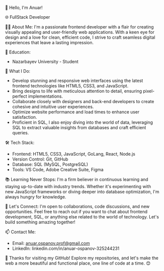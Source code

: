 👋 Hello, I'm Anuar!

🌐 FullStack Developer

👨‍💻 About Me:
I'm a passionate frontend developer with a flair for creating visually appealing and user-friendly web applications. With a keen eye for design and a love for clean, efficient code, I strive to craft seamless digital experiences that leave a lasting impression.

💼 Education:
- Nazarbayev University - Student


🚀 What I Do:
- Develop stunning and responsive web interfaces using the latest frontend technologies like HTML5, CSS3, and JavaScript.
- Bring designs to life with meticulous attention to detail, ensuring pixel-perfect implementations.
- Collaborate closely with designers and back-end developers to create cohesive and intuitive user experiences.
- Optimize website performance and load times to enhance user satisfaction.
- Proficient in SQL, I also enjoy diving into the world of data, leveraging SQL to extract valuable insights from databases and craft efficient queries.

🛠️ Tech Stack:
- Frontend: HTML5, CSS3, JavaScript, GoLang, React, Node.js
- Version Control: Git, GitHub
- Database: SQL (MySQL, PostgreSQL)
- Tools: VS Code, Adobe Creative Suite, Figma

📚 Learning Never Stops:
I'm a firm believer in continuous learning and staying up-to-date with industry trends. Whether it's experimenting with new JavaScript frameworks or diving deeper into database optimization, I'm always hungry for knowledge.

🌟 Let's Connect:
I'm open to collaborations, code discussions, and new opportunities. Feel free to reach out if you want to chat about frontend development, SQL, or anything else related to the world of technology. Let's build something amazing together!

📫 Contact Me:
- Email: anuar.ospanov.prof@gmail.com
- LinkedIn: linkedin.com/in/anuar-ospanov-325244231

🚀 Thanks for visiting my GitHub! Explore my repositories, and let's make the web a more beautiful and functional place, one line of code at a time. 😊
